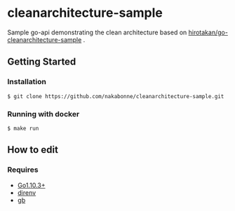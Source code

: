 # cleanarchitecture-sample

Sample go-api demonstrating the clean architecture based on [hirotakan/go-cleanarchitecture-sample](https://github.com/hirotakan/go-cleanarchitecture-sample)
.
## Getting Started

### Installation

```
$ git clone https://github.com/nakabonne/cleanarchitecture-sample.git
```

### Running with docker

```
$ make run
```

## How to edit

### Requires

- [Go1.10.3+](https://golang.org/dl/)
- [direnv](https://github.com/direnv/direnv)
- [gb](github.com/constabulary/gb)
